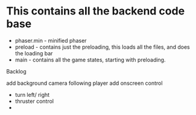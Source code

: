 # This contains all the backend code base
* phaser.min - minified phaser
* preload - contains just the preloading, this loads all the files, and does the loading bar
* main - contains all the game states, starting with preloading.



Backlog

add background 
camera following player
add onscreen control
* turn left/ right
* thruster control
* 